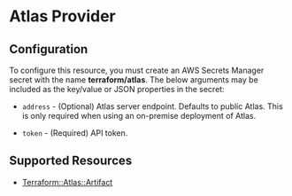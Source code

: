 # Atlas Provider

## Configuration

To configure this resource, you must create an AWS Secrets Manager secret with the name **terraform/atlas**. The below arguments may be included as the key/value or JSON properties in the secret:

* `address` - (Optional) Atlas server endpoint. Defaults to
  public Atlas. This is only required when using an on-premise
  deployment of Atlas.

* `token` - (Required) API token.


## Supported Resources

* [Terraform::Atlas::Artifact](Artifact.md)